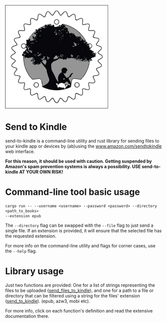 <img src="https://raw.githubusercontent.com/gstavrinos/send-to-kindle/master/media/send-to-kindle.png" style="width: 330px;"/>

# Send to Kindle

send-to-kindle is a command-line utility and rust library for sending files to your kindle app
 or devices by (ab)using the www.amazon.com/sendtokindle web interface.

**For this reason, it should be used with caution. Getting suspended by Amazon's spam
prevention systems is always a possibility. USE send-to-kindle AT YOUR OWN RISK!**

# Command-line tool basic usage

```
cargo run -- --username <username> --password <password> --directory <path_to_books>
--extension epub
```

The `--directory` flag can be swapped with the `--file` flag to just send a single file. If an 
extension is provided, it will ensure that the selected file has the requested extension.
 
For more info on the command-line utility and flags for corner cases, use the `--help` flag.

# Library usage

Just two functions are provided: One for a list of strings representing the files to be
uploaded (<a href="https://docs.rs/send_to_kindle/fn.send_files_to_kindle.html">send_files_to_kindle</a>), and one for a path to a file or directory that can be filtered using a string
for the files' extension (<a href="https://docs.rs/send_to_kindle/fn.send_to_kindle.html">send_to_kindle</a>). (epub, azw3, mobi etc).

For more info, click on each function's definition and read the extensive documentation there.
